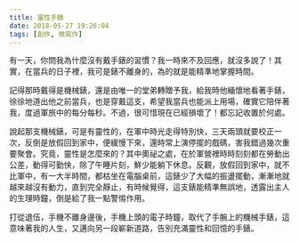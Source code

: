 ```yaml
---
title: 靈性手錶
date: 2018-05-27 19:26:04
tags: [創作, 微寫作]
---
```

有一天，你問我為什麼沒有戴手錶的習慣？我一時來不及回應，就沒多說了！其實，在當兵的日子裡，我可是錶不離身的，為的就是能精準地掌握時間。

記得那時戴得是機械錶，還是由唯一的堂弟轉贈予我，給我時他緬懷地看著手錶，徐徐地道出他之前當兵，也是穿戴這支，希望我當兵也能派上用場，確實它陪伴著我，度過軍旅中的每分每秒。不過，很可惜現在已經損壞了！都忘記收置於何處。

說起那支機械錶，可是有靈性的，在軍中時光走得特別快，三天兩頭就要校正一次，反倒是放假回到家中，便緩慢下來，還時常上演停擺的戲碼，害我錯過幾次重要聚會。究竟，靈性是怎麼來的？其中奧祕之處，在於軍營裡時時刻刻都在勞動出公差，動得可勤快，除了午睡片刻，鮮少能躺下休息。反觀，放假回到家中，就不比軍中，有一大半時間，都枯坐在電腦桌前，這錶少了大幅的振盪擺動，漸漸地就越來越沒有動力，直到完全靜止，有時候覺得，這支錶能精準無誤地，透露出主人的生理時鐘，倒是給了我一點警惕作用。

打從退伍，手機不離身邊後，手機上頭的電子時鐘，取代了手腕上的機械手錶，這意味著我的人生，又邁向另一段嶄新道路，告別充滿靈性和回憶的手錶。
